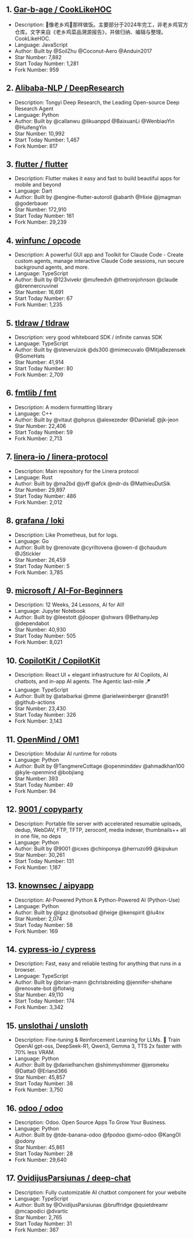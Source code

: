 ## 1. [Gar-b-age / CookLikeHOC](https://github.com/Gar-b-age/CookLikeHOC)
- Description: 🥢像老乡鸡🐔那样做饭。主要部分于2024年完工，非老乡鸡官方仓库。文字来自《老乡鸡菜品溯源报告》，并做归纳、编辑与整理。CookLikeHOC.
- Language: JavaScript
- Author: Built by @SoilZhu @Coconut-Aero @Anduin2017
- Star Number: 7,882
- Start Today Number: 1,281
- Fork Number: 959

## 2. [Alibaba-NLP / DeepResearch](https://github.com/Alibaba-NLP/DeepResearch)
- Description: Tongyi Deep Research, the Leading Open-source Deep Research Agent
- Language: Python
- Author: Built by @callanwu @likuanppd @BaixuanLi @WenbiaoYin @HuifengYin
- Star Number: 10,992
- Start Today Number: 1,467
- Fork Number: 817

## 3. [flutter / flutter](https://github.com/flutter/flutter)
- Description: Flutter makes it easy and fast to build beautiful apps for mobile and beyond
- Language: Dart
- Author: Built by @engine-flutter-autoroll @abarth @Hixie @jmagman @goderbauer
- Star Number: 172,910
- Start Today Number: 161
- Fork Number: 29,239

## 4. [winfunc / opcode](https://github.com/winfunc/opcode)
- Description: A powerful GUI app and Toolkit for Claude Code - Create custom agents, manage interactive Claude Code sessions, run secure background agents, and more.
- Language: TypeScript
- Author: Built by @123vivekr @mufeedvh @thetronjohnson @claude @brennercruvinel
- Star Number: 16,691
- Start Today Number: 67
- Fork Number: 1,235

## 5. [tldraw / tldraw](https://github.com/tldraw/tldraw)
- Description: very good whiteboard SDK / infinite canvas SDK
- Language: TypeScript
- Author: Built by @steveruizok @ds300 @mimecuvalo @MitjaBezensek @SomeHats
- Star Number: 41,914
- Start Today Number: 80
- Fork Number: 2,709

## 6. [fmtlib / fmt](https://github.com/fmtlib/fmt)
- Description: A modern formatting library
- Language: C++
- Author: Built by @vitaut @phprus @alexezeder @DanielaE @jk-jeon
- Star Number: 22,406
- Start Today Number: 59
- Fork Number: 2,713

## 7. [linera-io / linera-protocol](https://github.com/linera-io/linera-protocol)
- Description: Main repository for the Linera protocol
- Language: Rust
- Author: Built by @ma2bd @jvff @afck @ndr-ds @MathieuDutSik
- Star Number: 29,897
- Start Today Number: 486
- Fork Number: 2,012

## 8. [grafana / loki](https://github.com/grafana/loki)
- Description: Like Prometheus, but for logs.
- Language: Go
- Author: Built by @renovate @cyriltovena @owen-d @chaudum @JStickler
- Star Number: 26,459
- Start Today Number: 5
- Fork Number: 3,785

## 9. [microsoft / AI-For-Beginners](https://github.com/microsoft/AI-For-Beginners)
- Description: 12 Weeks, 24 Lessons, AI for All!
- Language: Jupyter Notebook
- Author: Built by @leestott @jlooper @shwars @BethanyJep @dependabot
- Star Number: 40,930
- Start Today Number: 505
- Fork Number: 8,021

## 10. [CopilotKit / CopilotKit](https://github.com/CopilotKit/CopilotKit)
- Description: React UI + elegant infrastructure for AI Copilots, AI chatbots, and in-app AI agents. The Agentic last-mile 🪁
- Language: TypeScript
- Author: Built by @ataibarkai @mme @arielweinberger @ranst91 @github-actions
- Star Number: 23,430
- Start Today Number: 326
- Fork Number: 3,143

## 11. [OpenMind / OM1](https://github.com/OpenMind/OM1)
- Description: Modular AI runtime for robots
- Language: Python
- Author: Built by @TangmereCottage @openminddev @ahmadkhan100 @kyle-openmind @bobjiang
- Star Number: 393
- Start Today Number: 49
- Fork Number: 94

## 12. [9001 / copyparty](https://github.com/9001/copyparty)
- Description: Portable file server with accelerated resumable uploads, dedup, WebDAV, FTP, TFTP, zeroconf, media indexer, thumbnails++ all in one file, no deps
- Language: Python
- Author: Built by @9001 @icxes @chinponya @herruzo99 @kipukun
- Star Number: 30,261
- Start Today Number: 131
- Fork Number: 1,187

## 13. [knownsec / aipyapp](https://github.com/knownsec/aipyapp)
- Description: AI-Powered Python & Python-Powered AI (Python-Use)
- Language: Python
- Author: Built by @lgxz @notsobad @heige @kenspirit @lu4nx
- Star Number: 2,074
- Start Today Number: 58
- Fork Number: 169

## 14. [cypress-io / cypress](https://github.com/cypress-io/cypress)
- Description: Fast, easy and reliable testing for anything that runs in a browser.
- Language: TypeScript
- Author: Built by @brian-mann @chrisbreiding @jennifer-shehane @renovate-bot @flotwig
- Star Number: 49,110
- Start Today Number: 174
- Fork Number: 3,342

## 15. [unslothai / unsloth](https://github.com/unslothai/unsloth)
- Description: Fine-tuning & Reinforcement Learning for LLMs. 🦥 Train OpenAI gpt-oss, DeepSeek-R1, Qwen3, Gemma 3, TTS 2x faster with 70% less VRAM.
- Language: Python
- Author: Built by @danielhanchen @shimmyshimmer @jeromeku @Datta0 @Erland366
- Star Number: 45,857
- Start Today Number: 38
- Fork Number: 3,750

## 16. [odoo / odoo](https://github.com/odoo/odoo)
- Description: Odoo. Open Source Apps To Grow Your Business.
- Language: Python
- Author: Built by @tde-banana-odoo @fpodoo @xmo-odoo @KangOl @odony
- Star Number: 45,861
- Start Today Number: 28
- Fork Number: 29,640

## 17. [OvidijusParsiunas / deep-chat](https://github.com/OvidijusParsiunas/deep-chat)
- Description: Fully customizable AI chatbot component for your website
- Language: TypeScript
- Author: Built by @OvidijusParsiunas @bruffridge @quietdreamr @mcapodici @dvartic
- Star Number: 2,765
- Start Today Number: 31
- Fork Number: 367